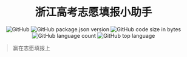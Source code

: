 <div align="center">
  <!-- <img src="./static/icon.png" width="96" height="96"> -->
  <h1>浙江高考志愿填报小助手</h1>

![GitHub](https://img.shields.io/github/license/zisu-dev/zj-gaokao?style=flat-square)
![GitHub package.json version](https://img.shields.io/github/package-json/v/zisu-dev/zj-gaokao?style=flat-square)
![GitHub code size in bytes](https://img.shields.io/github/languages/code-size/zisu-dev/zj-gaokao?style=flat-square)
![GitHub language count](https://img.shields.io/github/languages/count/zisu-dev/zj-gaokao?style=flat-square)
![GitHub top language](https://img.shields.io/github/languages/top/zisu-dev/zj-gaokao?style=flat-square)

</div>

> 赢在志愿填报上
